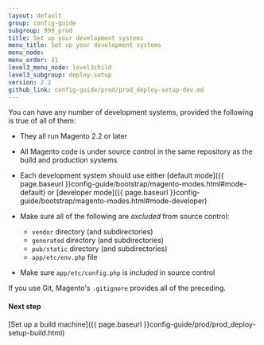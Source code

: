 ```yaml
---
layout: default
group: config-guide
subgroup: 999_prod
title: Set up your development systems
menu_title: Set up your development systems
menu_node: 
menu_order: 21
level3_menu_node: level3child
level3_subgroup: deploy-setup
version: 2.2
github_link: config-guide/prod/prod_deploy-setup-dev.md
---
```


You can have any number of development systems, provided the following is true of all of them:

*	They all run Magento 2.2 or later
*	All Magento code is under source control in the same repository as the build and production systems
*	Each development system should use either [default mode]({{ page.baseurl }}config-guide/bootstrap/magento-modes.html#mode-default) or [developer mode]({{ page.baseurl }}config-guide/bootstrap/magento-modes.html#mode-developer)
*	Make sure all of the following are _excluded_ from source control:

	*	`vendor` directory (and subdirectories)
	*	`generated` directory (and subdirectories)
	*	`pub/static` directory (and subdirectories)
	*	`app/etc/env.php` file
*	Make sure `app/etc/config.php` is _included_ in source control

If you use Git, Magento's `.gitignore` provides all of the preceding.

#### Next step
[Set up a build machine]({{ page.baseurl }}config-guide/prod/prod_deploy-setup-build.html)